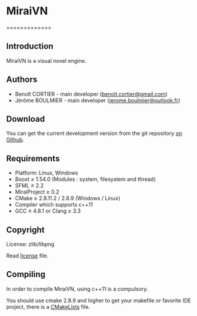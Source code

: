 # MiraiVN
=============

## Introduction

MiraiVN is a visual novel engine.


## Authors

+ Benoît CORTIER - main developer (benoit.cortier@gmail.com)
+ Jérôme BOULMIER - main developer (jerome.boulmier@outlook.fr)


## Download

You can get the current development version from the git repository [on Github](https://github.com/Mirai-Team/MiraiVN).


## Requirements

+ Platform: Linux, Windows
+ Boost ≥ 1.54.0 (Modules : system, filesystem and thread)
+ SFML ≥ 2.2
+ MiraiProject ≥ 0.2
+ CMake ≥ 2.8.11.2 / 2.8.9 (Windows / Linux)
+ Compiler which supports c++11
+ GCC ≥ 4.8.1 or Clang ≥ 3.3

## Copyright

License: zlib/libpng

Read [license](license.txt) file.


## Compiling

In order to compile MiraiVN, using c++11 is a compulsory.

You should use cmake 2.8.9 and higher to get your makefile or favorite IDE project, there is a [CMakeLists](CMakeLists.txt) file.
